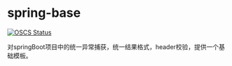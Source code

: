 # spring-base
[![OSCS Status](https://www.oscs1024.com/platform/badge/CodeLFC/spring-base.svg?size=small)](https://www.oscs1024.com/project/CodeLFC/spring-base?ref=badge_small)
<p>对springBoot项目中的统一异常捕获，统一结果格式，header校验，提供一个基础模板。</p>
